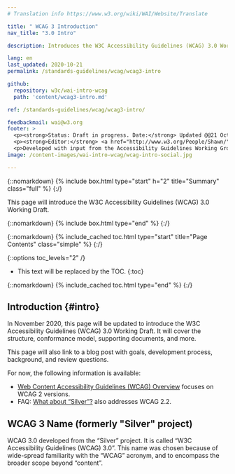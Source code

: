 ```yaml
---
# Translation info https://www.w3.org/wiki/WAI/Website/Translate

title: " WCAG 3 Introduction"
nav_title: "3.0 Intro"

description: Introduces the W3C Accessibility Guidelines (WCAG) 3.0 Working Draft. WCAG documents explain how to make the web more accessible to people with disabilities.

lang: en
last_updated: 2020-10-21
permalink: /standards-guidelines/wcag/wcag3-intro

github:
  repository: w3c/wai-intro-wcag
  path: 'content/wcag3-intro.md'

ref: /standards-guidelines/wcag/wcag3-intro/

feedbackmail: wai@w3.org
footer: >
  <p><strong>Status: Draft in progress. Date:</strong> Updated @@21 October 2020.</p>
  <p><strong>Editor:</strong> <a href="http://www.w3.org/People/Shawn/">Shawn Lawton Henry</a>. Contributors: Jeanne Spellman.</p>
  <p>Developed with input from the Accessibility Guidelines Working Group (<a href="https://www.w3.org/WAI/about/groups/agwg/">AG WG</a>), Silver Task Force and Community Group, and the Education and Outreach Working Group (<a href="https://www.w3.org/WAI/about/groups/eowg/">EOWG</a>).</p>
image: /content-images/wai-intro-wcag/wcag-intro-social.jpg

---
```


{::nomarkdown}
{% include box.html type="start" h="2" title="Summary" class="full" %}
{:/}

This page will introduce the W3C Accessibility Guidelines (WCAG) 3.0 Working Draft.

{::nomarkdown}
{% include box.html type="end" %}
{:/}

{::nomarkdown}
{% include_cached toc.html type="start" title="Page Contents" class="simple" %}
{:/}

{::options toc_levels="2" /}

-   This text will be replaced by the TOC.
{:toc}

{::nomarkdown}
{% include_cached toc.html type="end" %}
{:/}

## Introduction {#intro}

In November 2020, this page will be updated to introduce the W3C Accessibility Guidelines (WCAG) 3.0 Working Draft. It will cover the structure, conformance model, supporting documents, and more.

This page will also link to a blog post with goals, development process, background, and review questions.

For now, the following information is available:
* [Web Content Accessibility Guidelines (WCAG) Overview](https://www.w3.org/WAI/standards-guidelines/wcag/) focuses on WCAG 2 versions.
* FAQ: [What about “Silver”?](https://www.w3.org/WAI/standards-guidelines/wcag/faq/#next) also addresses WCAG 2.2.

## WCAG 3 Name (formerly "Silver" project)

WCAG 3.0 developed from the “Silver” project. It is called “W3C Accessibility Guidelines (WCAG) 3.0”. This name was chosen because of wide-spread familiarity with the “WCAG” acronym, and to encompass the broader scope beyond “content”.
